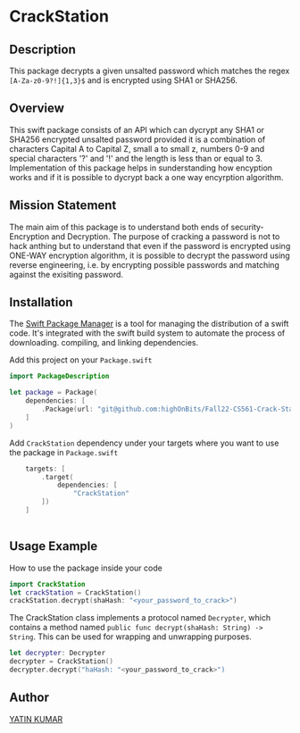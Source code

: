 # CrackStation

## Description
This package decrypts a given unsalted password which matches the regex `[A-Za-z0-9?!]{1,3}$` and is encrypted using SHA1 or SHA256.

## Overview 
This swift package consists of an API which can dycrypt any SHA1 or SHA256 encrypted unsalted password provided it is a combination of characters Capital A to Capital Z, small a to small z, numbers 0-9 and special characters '?' and '!' and the length is less than or equal to 3. Implementation of this package helps in sunderstanding how encyption works and if it is possible to dycrypt back a one way encyrption algorithm. 

## Mission Statement
The main aim of this package is to understand both ends of security- Encryption and Decryption. The purpose of cracking a password is not to hack anthing but to understand that even if the password is encrypted using ONE-WAY encryption algorithm, it is possible to decrypt the password using reverse engineering, i.e. by encrypting possible passwords and matching against the exisiting password.

## Installation
The [Swift Package Manager](https://www.swift.org/package-manager/) is a tool for managing the distribution of a swift code. It's integrated with the swift build system to automate the process of downloading. compiling, and linking dependencies. 

Add this project on your `Package.swift`

```swift
import PackageDescription

let package = Package(
    dependencies: [
        .Package(url: "git@github.com:highOnBits/Fall22-CS561-Crack-Station.git", majorVersion: from: "2.6.0")
    ]
)
```

Add `CrackStation` dependency under your targets where you want to use the package in `Package.swift`

```swift
    targets: [
        .target(
            dependencies: [
                "CrackStation"
        ])
    ]
        
```

## Usage Example

How to use the package inside your code

```swift
import CrackStation
let crackStation = CrackStation()
crackStation.decrypt(shaHash: "<your_password_to_crack>")
```

The CrackStation class implements a protocol named `Decrypter`, which contains a method named ```public func decrypt(shaHash: String) -> String```. This can be used for wrapping and unwrapping purposes.

```swift
let decrypter: Decrypter
decrypter = CrackStation()
decrypter.decrypt("haHash: "<your_password_to_crack>")
```

## Author
[YATIN KUMAR](https://github.com/highOnBits)
